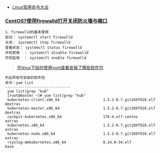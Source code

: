 - [Linux常用命令大全](https://www.toolfk.com/tool-find-linux)

### [CentOS7使用firewalld打开关闭防火墙与端口](https://www.cnblogs.com/moxiaoan/p/5683743.html)

```
1、firewalld的基本使用
启动： systemctl start firewalld
关闭： systemctl stop firewalld
查看状态： systemctl status firewalld 
开机禁用  ： systemctl disable firewalld
开机启用  ： systemctl enable firewalld
```
> [在linux下如何使用yum查看安装了哪些软件包](https://blog.csdn.net/wenwenxiong/article/details/51785221)
```
列出所有可安装的软件包 
命令：yum list 
------------------------------
 yum list|grep "kub"
 [root@master ~]# yum list|grep "kub"
 kubernetes-client.x86_64                    1.5.2-0.7.git269f928.el7   @extras  
 kubernetes-master.x86_64                    1.5.2-0.7.git269f928.el7   @extras  
 cockpit-kubernetes.x86_64                   176-4.el7.centos           extras   
 kubernetes.x86_64                           1.5.2-0.7.git269f928.el7   extras   
 kubernetes-node.x86_64                      1.5.2-0.7.git269f928.el7   extras   
 rsyslog-mmkubernetes.x86_64                 8.24.0-34.el7              base     

```